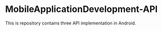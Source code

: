 # MobileApplicationDevelopment-API
This is repository contains three API implementation in Android.
